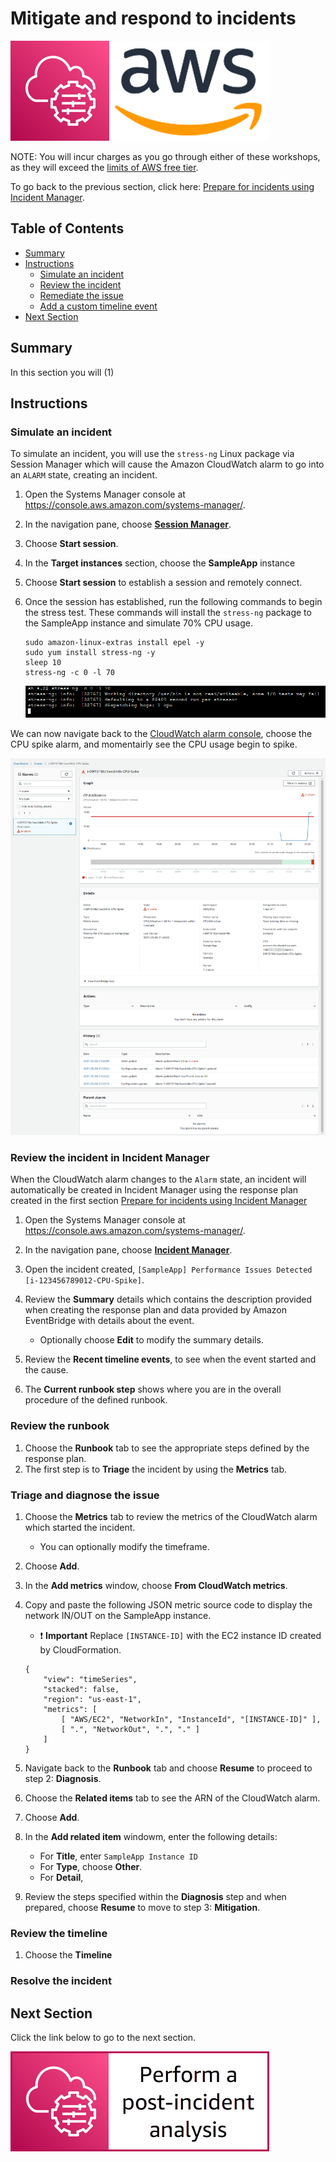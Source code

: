 # Mitigate and respond to incidents

![](media/ssm-aws-logo.png)

NOTE: You will incur charges as you go through either of these workshops, as they will exceed the [limits of AWS free tier](http://docs.aws.amazon.com/awsaccountbilling/latest/aboutv2/free-tier-limits.html).

To go back to the previous section, click here: [Prepare for incidents using Incident Manager](/episode-05-step-01-enable-incident.md).

## Table of Contents

- [Summary](#summary)
- [Instructions](#instructions)
    - [Simulate an incident](#simulate-an-incident)
    - [Review the incident](#review-the-incident)
    - [Remediate the issue](#remediate-the-issue)
    - [Add a custom timeline event](#add-a-custom-timeline-event)
- [Next Section](#next-section)

## Summary

In this section you will (1)

## Instructions

### Simulate an incident

To simulate an incident, you will use the ```stress-ng``` Linux package via Session Manager which will cause the Amazon CloudWatch alarm to go into an ```ALARM``` state, creating an incident. 

1. Open the Systems Manager console at https://console.aws.amazon.com/systems-manager/.
1. In the navigation pane, choose [**Session Manager**](https://console.aws.amazon.com/systems-manager/session-manager/sessions).
1. Choose **Start session**.
1. In the **Target instances** section, choose the **SampleApp** instance
1. Choose **Start session** to establish a session and remotely connect.
1. Once the session has established, run the following commands to begin the stress test. These commands will install the ```stress-ng``` package to the SampleApp instance and simulate 70% CPU usage.

    ```
    sudo amazon-linux-extras install epel -y
    sudo yum install stress-ng -y
    sleep 10
    stress-ng -c 0 -l 70
    ```
    
    ![](media/begin-stress-test.png)

We can now navigate back to the [CloudWatch alarm console](https://console.aws.amazon.com/cloudwatch/home?region=us-east-1#alarmsV2:alarm/?), choose the CPU spike alarm, and momentairly see the CPU usage begin to spike.

![](/media/alarm-in-alarm-state.png)

### Review the incident in Incident Manager

When the CloudWatch alarm changes to the ```Alarm``` state, an incident will automatically be created in Incident Manager using the response plan created in the first section [Prepare for incidents using Incident Manager](/episode-05-step-01-enable-incident.md)

1. Open the Systems Manager console at https://console.aws.amazon.com/systems-manager/.
1. In the navigation pane, choose [**Incident Manager**](https://console.aws.amazon.com/systems-manager/incidents/home).
1. Open the incident created, ```[SampleApp] Performance Issues Detected [i-123456789012-CPU-Spike]```.
1. Review the **Summary** details which contains the description provided when creating the response plan and data provided by Amazon EventBridge with details about the event.

    - Optionally choose **Edit** to modify the summary details.

1. Review the **Recent timeline events**, to see when the event started and the cause.
1. The **Current runbook step** shows where you are in the overall procedure of the defined runbook.

### Review the runbook

1. Choose the **Runbook** tab to see the appropriate steps defined by the response plan.
1. The first step is to **Triage** the incident by using the **Metrics** tab.

### Triage and diagnose the issue

1. Choose the **Metrics** tab to review the metrics of the CloudWatch alarm which started the incident.

    - You can optionally modify the timeframe.

1. Choose **Add**.
1. In the **Add metrics** window, choose **From CloudWatch metrics**.
1. Copy and paste the following JSON metric source code to display the network IN/OUT on the SampleApp instance.

    - :exclamation: **Important** Replace ```[INSTANCE-ID]``` with the EC2 instance ID created by CloudFormation.

    ```
    {
        "view": "timeSeries",
        "stacked": false,
        "region": "us-east-1",
        "metrics": [
            [ "AWS/EC2", "NetworkIn", "InstanceId", "[INSTANCE-ID]" ],
            [ ".", "NetworkOut", ".", "." ]
        ]
    }
    ```

1. Navigate back to the **Runbook** tab and choose **Resume** to proceed to step 2: **Diagnosis**.
1. Choose the **Related items** tab to see the ARN of the CloudWatch alarm.
1. Choose **Add**.
1. In the **Add related item** windowm, enter the following details:
    
    - For **Title**, enter ```SampleApp Instance ID```
    - For **Type**, choose **Other**.
    - For **Detail**, 


1. Review the steps specified within the **Diagnosis** step and when prepared, choose **Resume** to move to step 3: **Mitigation**.

### Review the timeline

1. Choose the **Timeline** 

### Resolve the incident



## Next Section

Click the link below to go to the next section.

[![](media/episode-05-step-03-post-incident.png)](/episode-05-step-03-post-incident.md)